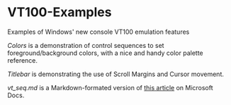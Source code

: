 # VT100-Examples
Examples of Windows' new console VT100 emulation features

*Colors* is a demonstration of control sequences to set foreground/background colors, with a nice and handy color palette reference.

*Titlebar* is demonstrating the use of Scroll Margins and Cursor movement.

*vt_seq.md* is a Markdown-formated version of [this article](https://docs.microsoft.com/en-us/windows/console/console-virtual-terminal-sequences) on Microsoft Docs.